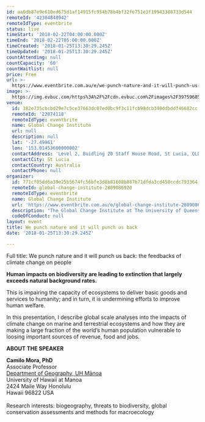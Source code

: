 ```yaml
---
id: aa0db87e9e610ed675d1af14915fc954b78b4bf32fe751e3f19943388733d544
remoteId: '42304848942'
remoteIdType: eventbrite
status: live
timeStart: '2018-02-22T04:00:00.000Z'
timeEnd: '2018-02-22T05:00:00.000Z'
timeCreated: '2018-01-25T13:30:29.245Z'
timeUpdated: '2018-01-25T13:30:29.245Z'
countAttending: null
countCapacity: '60'
countWaitlist: null
price: Free
url: >-
  https://www.eventbrite.com.au/e/we-punch-nature-and-it-will-punch-us-back-tickets-42304848942?aff=ebapi
image: >-
  https://img.evbuc.com/https%3A%2F%2Fcdn.evbuc.com%2Fimages%2F39759685%2F92902099135%2F1%2Foriginal.jpg?s=ed66929c8ade6e5bab1770f798cb6720
venue:
  id: 382e735cbcbd29e7c5ce37663dc07ed0bc9f3c11fcb98dcb340ddbddf46682cc
  remoteId: '22874118'
  remoteIdType: eventbrite
  name: Global Change Institute
  url: null
  description: null
  lat: '-27.49961'
  lon: '153.01453600000002'
  contactAddress: 'Level 2, Buidling 20 Staff House Road, St Lucia, QLD 4067'
  contactCity: St Lucia
  contactCountry: Australia
  contactPhone: null
organizer:
  id: 771cf05dd6a39e25b5674fc56bfe3d8b81608b887b71dfda3cd458ccdc793364
  remoteId: global-change-institute-2809086920
  remoteIdType: eventbrite
  name: Global Change Institute
  url: 'https://www.eventbrite.com.au/o/global-change-institute-2809086920'
  description: "The Global Change Institute at The University of Queensland, Australia, is a unique source of game-changing research, ideas and advice for addressing the challenges of global change.\\r\\nThe Global Change Institute advances discovery, creates solutions and advocates change to policies that respond to challenges presented by climate change, technological innovation and population change.\\r\\n\t\t\t\t\t\t\\r\\n"
  codeOfConduct: null
layout: event
title: We punch nature and it will punch us back
date: '2018-01-25T13:30:29.245Z'

---
```

<P>Full title: We punch nature and it will punch us back: the feedbacks of climate change on people</P>
<P><STRONG>Human impacts on biodiversity are leading to extinction that largely exceeds natural background rates.</STRONG></P>
<P>This is impairing the capacity of ecosystems to deliver basic goods and services to humanity; and in turn, it is undermining efforts to improve human welfare.</P>
<P>In this presentation, I describe global scale analyses into the impacts of climate change on marine and terrestrial ecosystems and how they are making a large fraction of the world’s human population vulnerable to loosing important sources of revenue, food and jobs.</P>
<P><STRONG>ABOUT THE SPEAKER</STRONG><BR></P>
<P><STRONG>Camilo Mora, PhD</STRONG><BR> Associate Professor<BR> <A HREF="http://www.soc.hawaii.edu/mora/Team.html" TARGET="_blank" REL="noreferrer noopener nofollow noopener noreferrer nofollow">Department of Geography, UH Mānoa</A><BR>University of Hawaii at Manoa<BR>2424 Maile Way Honolulu<BR>Hawaii 96822 USA<BR> <BR> Research interests: biogeography, threats to biodiversity, global conservation assessments and methods for macroecology</P>
<P><BR></P>
